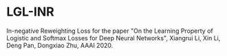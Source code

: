 # LGL-INR
In-negative Reweighting Loss for the paper "On the Learning Property of Logistic and Softmax Losses for Deep Neural Networks", Xiangrui Li, Xin Li, Deng Pan, Dongxiao Zhu, AAAI 2020.
